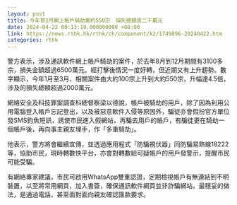 ```yaml
---
layout: post
title: 今年首3月網上帳戶騎劫案約550宗　損失總額逾二千萬元
date: 2024-04-22 00:13:19.000000000 +08:00
link: https://news.rthk.hk/rthk/ch/component/k2/1749896-20240422.htm
categories: rthk
---
```


警方表示，涉及通訊軟件網上帳戶騎劫的案件，於去年8月到12月期間有3100多宗，損失金額超過6500萬元。經打擊後情況一度好轉，但近期又有上升趨勢。數字顯示，今年1月至3月，相關案件由大約100宗上升到大約550宗，升幅達4.5倍，涉及的損失總額超過2000萬元。

網絡安全及科技罪案調查科總督察梁以德說，帳戶被騎劫的用戶，除了因為利用公用電腦登入帳戶忘記登出，以及被惡意軟件入侵等原因外，騙徒亦會假扮官方單位發SMS釣魚短訊，誘使巿民進入假網站，再騙去用戶的帳戶，有騙徒更在騎劫一個帳戶後，再向事主親友埋手，作「多重騎劫」。

他表示，警方將會繼續宣傳，並透過應用程式「防騙視伏器」同防騙易熱線18222等，協助巿民，現時轉數快平台，亦會對轉數給可疑帳戶的用戶發警示，提醒巿民可能受騙。

有網絡專家建議，巿民可啟用WhatsApp雙重認證，定期檢視帳戶有無連結到不明裝置，以至將常用網頁，加入書簽，確保通訊軟件網頁並非詐騙網站，最穩妥的做法，是通過電話，甚至面對面向親友確認匯款要求。
